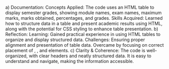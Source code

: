 a) Documentation:
Concepts Applied: The code uses an HTML table to display semester grades, showing module names, exam names, maximum marks, marks obtained, percentages, and grades.
Skills Acquired: Learned how to structure data in a table and present academic results using HTML, along with the potential for CSS styling to enhance table presentation.
b) Reflection:
Learning: Gained practical experience in using HTML tables to organize and display structured data.
Challenges: Ensuring proper alignment and presentation of table data. Overcame by focusing on correct placement of <td>, <th>, and <tr> elements.
c) Clarity & Coherence:
The code is well-organized, with clear headers and neatly structured data. It is easy to understand and navigate, making the information accessible.